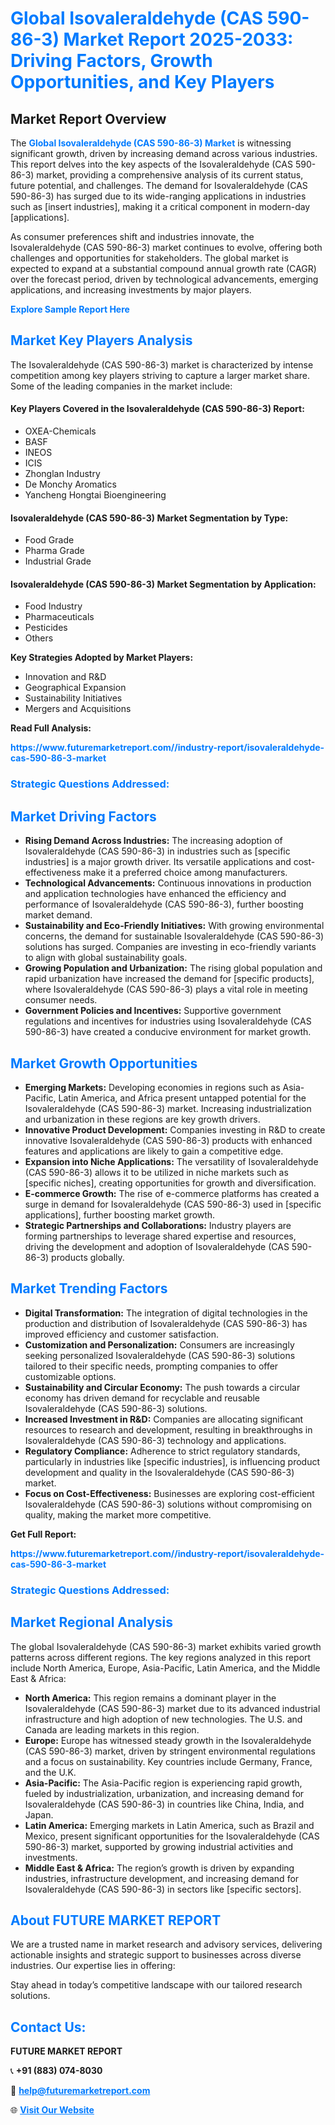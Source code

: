 <h1 style="color: #007BFF;">Global Isovaleraldehyde (CAS 590-86-3) Market Report 2025-2033: Driving Factors, Growth Opportunities, and Key Players</h1>

<section id="overview">
<h2>Market Report Overview</h2>
<p>The <a href="https://www.futuremarketreport.com//industry-report/isovaleraldehyde-cas-590-86-3-market" style="color: #007BFF; text-decoration: none;"><strong>Global Isovaleraldehyde (CAS 590-86-3) Market</strong></a> is witnessing significant growth, driven by increasing demand across various industries. This report delves into the key aspects of the Isovaleraldehyde (CAS 590-86-3) market, providing a comprehensive analysis of its current status, future potential, and challenges. The demand for Isovaleraldehyde (CAS 590-86-3) has surged due to its wide-ranging applications in industries such as [insert industries], making it a critical component in modern-day [applications].</p>
<p>As consumer preferences shift and industries innovate, the Isovaleraldehyde (CAS 590-86-3) market continues to evolve, offering both challenges and opportunities for stakeholders. The global market is expected to expand at a substantial compound annual growth rate (CAGR) over the forecast period, driven by technological advancements, emerging applications, and increasing investments by major players.</p>
</section>

<section id="overview">
<p><a href="https://www.futuremarketreport.com//request-sample/reportId=83606" style="color: #007BFF; text-decoration: none;"><strong>Explore Sample Report Here</strong></a></p>
</section>

<section id="key-players">
<h2 style="color: #007BFF;">Market Key Players Analysis</h2>
<p>The Isovaleraldehyde (CAS 590-86-3) market is characterized by intense competition among key players striving to capture a larger market share. Some of the leading companies in the market include:</p>
<h4>Key Players Covered in the Isovaleraldehyde (CAS 590-86-3) Report:</h4>
<ul><li>OXEA-Chemicals</li><li>BASF</li><li>INEOS</li><li>ICIS</li><li>Zhonglan Industry</li><li>De Monchy Aromatics</li><li>Yancheng Hongtai Bioengineering</li></ul>
<h4>Isovaleraldehyde (CAS 590-86-3) Market Segmentation by Type:</h4>
<ul><li>Food Grade</li><li>Pharma Grade</li><li>Industrial Grade</li></ul>

<h4>Isovaleraldehyde (CAS 590-86-3) Market Segmentation by Application:</h4>
<ul><li>Food Industry</li><li>Pharmaceuticals</li><li>Pesticides</li><li>Others</li></ul>
<p><strong>Key Strategies Adopted by Market Players:</strong></p>
<ul>
<li>Innovation and R&D</li>
<li>Geographical Expansion</li>
<li>Sustainability Initiatives</li>
<li>Mergers and Acquisitions</li>
</ul>
</section>

<section>
<p><strong>Read Full Analysis: </strong></p><a href="https://www.futuremarketreport.com//industry-report/isovaleraldehyde-cas-590-86-3-market" style="color: #007BFF; text-decoration: none;"><strong>https://www.futuremarketreport.com//industry-report/isovaleraldehyde-cas-590-86-3-market</strong></a>
<h3 style="color: #007BFF;">Strategic Questions Addressed:</h3>
</section>

<section id="driving-factors">
<h2 style="color: #007BFF;">Market Driving Factors</h2>
<ul>
<li><strong>Rising Demand Across Industries:</strong> The increasing adoption of Isovaleraldehyde (CAS 590-86-3) in industries such as [specific industries] is a major growth driver. Its versatile applications and cost-effectiveness make it a preferred choice among manufacturers.</li>
<li><strong>Technological Advancements:</strong> Continuous innovations in production and application technologies have enhanced the efficiency and performance of Isovaleraldehyde (CAS 590-86-3), further boosting market demand.</li>
<li><strong>Sustainability and Eco-Friendly Initiatives:</strong> With growing environmental concerns, the demand for sustainable Isovaleraldehyde (CAS 590-86-3) solutions has surged. Companies are investing in eco-friendly variants to align with global sustainability goals.</li>
<li><strong>Growing Population and Urbanization:</strong> The rising global population and rapid urbanization have increased the demand for [specific products], where Isovaleraldehyde (CAS 590-86-3) plays a vital role in meeting consumer needs.</li>
<li><strong>Government Policies and Incentives:</strong> Supportive government regulations and incentives for industries using Isovaleraldehyde (CAS 590-86-3) have created a conducive environment for market growth.</li>
</ul>
</section>

<section id="growth-opportunities">
<h2 style="color: #007BFF;">Market Growth Opportunities</h2>
<ul>
<li><strong>Emerging Markets:</strong> Developing economies in regions such as Asia-Pacific, Latin America, and Africa present untapped potential for the Isovaleraldehyde (CAS 590-86-3) market. Increasing industrialization and urbanization in these regions are key growth drivers.</li>
<li><strong>Innovative Product Development:</strong> Companies investing in R&D to create innovative Isovaleraldehyde (CAS 590-86-3) products with enhanced features and applications are likely to gain a competitive edge.</li>
<li><strong>Expansion into Niche Applications:</strong> The versatility of Isovaleraldehyde (CAS 590-86-3) allows it to be utilized in niche markets such as [specific niches], creating opportunities for growth and diversification.</li>
<li><strong>E-commerce Growth:</strong> The rise of e-commerce platforms has created a surge in demand for Isovaleraldehyde (CAS 590-86-3) used in [specific applications], further boosting market growth.</li>
<li><strong>Strategic Partnerships and Collaborations:</strong> Industry players are forming partnerships to leverage shared expertise and resources, driving the development and adoption of Isovaleraldehyde (CAS 590-86-3) products globally.</li>
</ul>
</section>

<section id="trending-factors">
<h2 style="color: #007BFF;">Market Trending Factors</h2>
<ul>
<li><strong>Digital Transformation:</strong> The integration of digital technologies in the production and distribution of Isovaleraldehyde (CAS 590-86-3) has improved efficiency and customer satisfaction.</li>
<li><strong>Customization and Personalization:</strong> Consumers are increasingly seeking personalized Isovaleraldehyde (CAS 590-86-3) solutions tailored to their specific needs, prompting companies to offer customizable options.</li>
<li><strong>Sustainability and Circular Economy:</strong> The push towards a circular economy has driven demand for recyclable and reusable Isovaleraldehyde (CAS 590-86-3) solutions.</li>
<li><strong>Increased Investment in R&D:</strong> Companies are allocating significant resources to research and development, resulting in breakthroughs in Isovaleraldehyde (CAS 590-86-3) technology and applications.</li>
<li><strong>Regulatory Compliance:</strong> Adherence to strict regulatory standards, particularly in industries like [specific industries], is influencing product development and quality in the Isovaleraldehyde (CAS 590-86-3) market.</li>
<li><strong>Focus on Cost-Effectiveness:</strong> Businesses are exploring cost-efficient Isovaleraldehyde (CAS 590-86-3) solutions without compromising on quality, making the market more competitive.</li>
</ul>
</section>

<section>
<p><strong>Get Full Report: </strong></p><a href="https://www.futuremarketreport.com//industry-report/isovaleraldehyde-cas-590-86-3-market" style="color: #007BFF; text-decoration: none;"><strong>https://www.futuremarketreport.com//industry-report/isovaleraldehyde-cas-590-86-3-market</strong></a>
<h3 style="color: #007BFF;">Strategic Questions Addressed:</h3>
</section>


<section id="regional-analysis">
<h2 style="color: #007BFF;">Market Regional Analysis</h2>
<p>The global Isovaleraldehyde (CAS 590-86-3) market exhibits varied growth patterns across different regions. The key regions analyzed in this report include North America, Europe, Asia-Pacific, Latin America, and the Middle East & Africa:</p>
<ul>
<li><strong>North America:</strong> This region remains a dominant player in the Isovaleraldehyde (CAS 590-86-3) market due to its advanced industrial infrastructure and high adoption of new technologies. The U.S. and Canada are leading markets in this region.</li>
<li><strong>Europe:</strong> Europe has witnessed steady growth in the Isovaleraldehyde (CAS 590-86-3) market, driven by stringent environmental regulations and a focus on sustainability. Key countries include Germany, France, and the U.K.</li>
<li><strong>Asia-Pacific:</strong> The Asia-Pacific region is experiencing rapid growth, fueled by industrialization, urbanization, and increasing demand for Isovaleraldehyde (CAS 590-86-3) in countries like China, India, and Japan.</li>
<li><strong>Latin America:</strong> Emerging markets in Latin America, such as Brazil and Mexico, present significant opportunities for the Isovaleraldehyde (CAS 590-86-3) market, supported by growing industrial activities and investments.</li>
<li><strong>Middle East & Africa:</strong> The region’s growth is driven by expanding industries, infrastructure development, and increasing demand for Isovaleraldehyde (CAS 590-86-3) in sectors like [specific sectors].</li>
</ul>
</section>

<footer>
<h2 style="color: #007BFF;">About FUTURE MARKET REPORT</h2>
<p>We are a trusted name in market research and advisory services, delivering actionable insights and strategic support to businesses across diverse industries. Our expertise lies in offering:</p>

<p>Stay ahead in today’s competitive landscape with our tailored research solutions.</p>

<h2 style="color: #007BFF;">Contact Us:</h2>
<p><strong>FUTURE MARKET REPORT</strong></p>
<p>📞 <strong>+91 (883) 074-8030</strong></p>
<p>📧 <strong><a href="mailto:help@futuremarketreport.com" style="color: #007BFF;">help@futuremarketreport.com</a></strong></p>
<p>🌐 <strong><a href="https://www.futuremarketreport.com/" style="color: #007BFF;">Visit Our Website</a></strong></p>
</footer>